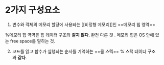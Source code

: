 # 2가지 구성요소 

1. 변수와 객체의 메모리 할당에 사용되는 [[비정형 메모리]]인 ==메모리 힙 영역==

%메모리 힙 역역은 힙 데이터 구조와 **같지 않다**. 완전 다른 것 . 메모리 힙은 OS 안에 있는 free space를 말하는 것. 


2. 코드를 읽고 함수가 실행되는 순서를 기억하는 ==콜 스텍== 
% 스택 데이터 구조와 **같다**. 
